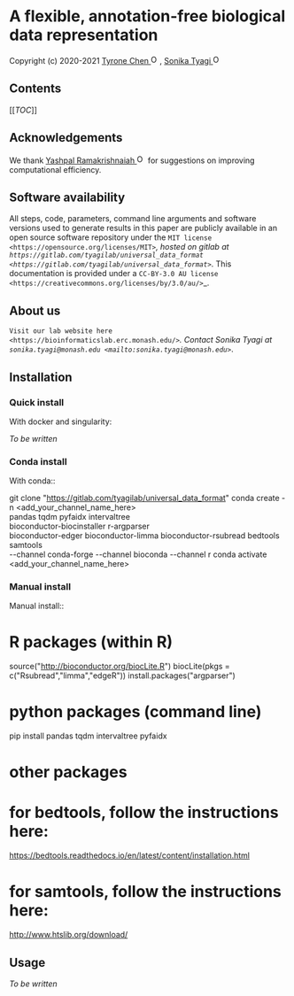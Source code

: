 # A flexible, annotation-free biological data representation

Copyright (c) 2020-2021 <a href="https://orcid.org/0000-0002-9207-0385">Tyrone Chen <img alt="ORCID logo" src="https://info.orcid.org/wp-content/uploads/2019/11/orcid_16x16.png" width="16" height="16" /></a>, <a href="https://orcid.org/0000-0003-0181-6258">Sonika Tyagi <img alt="ORCID logo" src="https://info.orcid.org/wp-content/uploads/2019/11/orcid_16x16.png" width="16" height="16" /></a>

## Contents

[[_TOC_]]

## Acknowledgements

<p>We thank <a href="https://orcid.org/0000-0002-2213-8348">Yashpal Ramakrishnaiah <img alt="ORCID logo" src="https://info.orcid.org/wp-content/uploads/2019/11/orcid_16x16.png" width="16" height="16" /></a> for suggestions on improving computational efficiency.</p>

## Software availability

All steps, code, parameters, command line arguments and software versions used to generate results in this paper are publicly available in an open source software repository under the `MIT license <https://opensource.org/licenses/MIT>`_, hosted on gitlab at `https://gitlab.com/tyagilab/universal_data_format <https://gitlab.com/tyagilab/universal_data_format>`_. This documentation is provided under a `CC-BY-3.0 AU license <https://creativecommons.org/licenses/by/3.0/au/>`_.

## About us

`Visit our lab website here <https://bioinformaticslab.erc.monash.edu/>`_. Contact Sonika Tyagi at `sonika.tyagi@monash.edu <mailto:sonika.tyagi@monash.edu>`_.

## Installation

### Quick install

With docker and singularity:

*To be written*

### Conda install

With conda::

  git clone "https://gitlab.com/tyagilab/universal_data_format"
  conda create -n <add_your_channel_name_here> \
    pandas tqdm pyfaidx intervaltree \
    bioconductor-biocinstaller r-argparser \
    bioconductor-edger bioconductor-limma bioconductor-rsubread
    bedtools samtools \
    --channel conda-forge --channel bioconda --channel r
  conda activate <add_your_channel_name_here>

### Manual install

Manual install::

  # R packages (within R)
  source("http://bioconductor.org/biocLite.R")
  biocLite(pkgs = c("Rsubread","limma","edgeR"))
  install.packages("argparser")

  # python packages (command line)
  pip install pandas tqdm intervaltree pyfaidx

  # other packages
  # for bedtools, follow the instructions here:
  https://bedtools.readthedocs.io/en/latest/content/installation.html

  # for samtools, follow the instructions here:
  http://www.htslib.org/download/

## Usage

*To be written*
